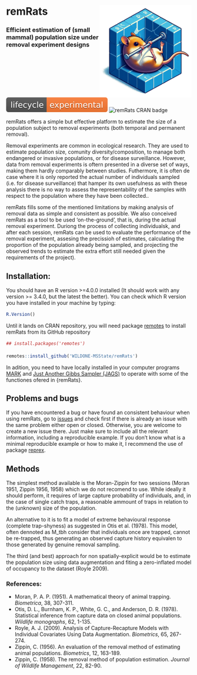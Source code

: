 
# remRats <img src='man/figures/logo.png' align="right" height="250" />

### Efficient estimation of (small mammal) population size under removal experiment designs

![remRats lifecycle](man/figures/lifecycle-experimental.svg) ![remRats
CRAN badge](man/figures/badge-cran.svg)

remRats offers a simple but effective platform to estimate the size of a
population subject to removal experiments (both temporal and permanent
removal).

Removal experiments are common in ecological research. They are used to
estimate population size, comunity diversity/composition, to manage both
endangered or invasive populations, or for disease surveillance.
However, data from removal experiments is oftern presented in a diverse
set of ways, making them hardly comparably between studies. Futhermore,
it is often de case where it is only reported the actual number of
individuals sampled (i.e. for disease surveillance) that hamper its own
usefulness as with these analysis there is no way to assess the
representability of the samples with respect to the population where
they have been collected..

remRats fills some of the mentioned limitations by making analysis of
removal data as simple and consistent as possible. We also conceived
remRats as a tool to be used ‘on-the-ground’, that is, during the actual
removal experiment. Duriong the process of collecting individualsk, and
after each session, remRats can be used to evaluate the performance of
the removal experiment, assesing the precissioh of estimates,
calculating the proportion of the population already being sampled, and
projecting the observed trends to estimate the extra effort still needed
given the requirements of the project).

## Installation:

You should have an R version \>=4.0.0 installed (It should work with any
version \>= 3.4.0, but the latest the better). You can check which R
version you have installed in your machine by typing:

``` r
R.Version()
```

Until it lands on CRAN repository, you will need package
[remotes](https://cran.r-project.org/package=remotes) to install remRats
from its GitHub repository

``` r
## install.packages('remotes')

remotes::install_github('WILDONE-MSState/remRats')
```

In adition, you need to have locally installed in your computer programs
[MARK](http://www.phidot.org/software/mark/) and [Just Another Gibbs
Sampler (JAGS)](https://mcmc-jags.sourceforge.io/) to operate with some
of the functiones ofered in {remRats}.

## Problems and bugs

If you have encountered a bug or have found an consistent behaviour when
using remRats, go to
[issues](https://github.com/WILDONE-MSState/remRats/issues) and check
first if there is already an issue with the same problem either open or
closed. Otherwise, you are welcome to create a new issue there. Just
make sure to include all the relevant information, including a
reproducible example. If you don’t know what is a minimal reproducible
example or how to make it, I recommend the use of package
[reprex](https://cran.r-project.org/package=reprex).

## Methods

The simplest method available is the Moran-Zippin for two sessions
(Moran 1951, Zippin 1956, 1958) which we do not recomend to use. While
ideally it should perform, it requires of large capture probability of
individuals, and, in the case of single catch traps, a reasonable
ammount of traps in relation to the (unknown) size of the population.

An alternative to it is to fit a model of extreme behavioural response
(complete trap-shyness) as suggested in Otis et al. (1978). This model,
often dennoted as M\_tbh consider that individuals once are trapped,
cannot be re-trapped, thus generating an observed capture history
equivalen to those generated by genuine removal sampling.

The third (and best) approach for non spatially-explicit would be to
estimate the population size using data augmentation and fiting a
zero-inflated model of occupancy to the dataset (Royle 2009).

### References:

  - Moran, P. A. P. (1951). A mathematical theory of animal trapping.
    *Biometrica*, 38, 307-311.
  - Otis, D. L., Burnham, K. P., White, G. C., and Anderson, D. R.
    (1978). Statistical inference from capture data on closed animal
    populations. *Wildlife monographs*, 62, 1-135.
  - Royle, A. J. (2009). Analysis of Capture-Recapture Models with
    Individual Covariates Using Data Augmentation. *Biometrics*, 65,
    267-274.
  - Zippin, C. (1956). An evaluation of the removal method of estimating
    animal populations. *Biometrics*, 12, 163-189.
  - Zippin, C. (1958). The removal method of population estimation.
    *Journal of Wildlife Management*, 22, 82-90.
